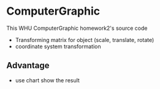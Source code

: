 # ComputerGraphic
This WHU ComputerGraphic homework2's source code
* Transforming matrix for object (scale, translate, rotate)
* coordinate system transformation

## Advantage
* use chart show the result
